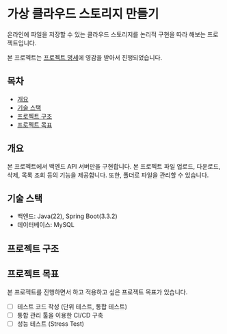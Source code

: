 # 가상 클라우드 스토리지 만들기 

온라인에 파일을 저장할 수 있는 클라우드 스토리지를 논리적 구현을 따라 해보는 프로젝트입니다.

본 프로젝트는 [프로젝트 명세](https://github.com/C4-ComeTrue/c4-cometrue-assignment/blob/main/assignments/my-storage.md)에 영감을 받아서 진행되었습니다. 

## 목차
- [개요](#개요)
- [기술 스택](#기술-스택)
- [프로젝트 구조](#프로젝트-구조)
- [프로젝트 목표](#프로젝트-목표)

## 개요

본 프로젝트에서 백엔드 API 서버만을 구현합니다. 
본 프로젝트 파일 업로드, 다운로드, 삭제, 목록 조회 등의 기능을 제공합니다. 또한, 폴더로 파일을 관리할 수 있습니다.


## 기술 스택

- 백엔드: Java(22), Spring Boot(3.3.2)
- 데이터베이스: MySQL 

## 프로젝트 구조

## 프로젝트 목표
본 프로젝트를 진행하면서 하고 적용하고 싶은 프로젝트 목표가 있습니다. 
- [ ] 테스트 코드 작성 (단위 테스트, 통합 테스트) 
- [ ] 통합 관리 툴을 이용한 CI/CD 구축 
- [ ] 성능 테스트 (Stress Test)